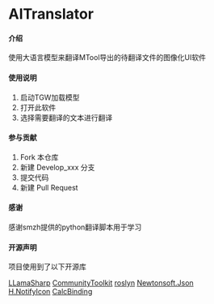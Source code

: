 # AITranslator

#### 介绍
使用大语言模型来翻译MTool导出的待翻译文件的图像化UI软件

#### 使用说明
1.  启动TGW加载模型
2.  打开此软件
3.  选择需要翻译的文本进行翻译

#### 参与贡献
1.  Fork 本仓库
2.  新建 Develop_xxx 分支
3.  提交代码
4.  新建 Pull Request

#### 感谢
感谢smzh提供的python翻译脚本用于学习

#### 开源声明
项目使用到了以下开源库

[LLamaSharp](https://github.com/SciSharp/LLamaSharp)
[CommunityToolkit](https://github.com/CommunityToolkit/dotnet)
[roslyn](https://github.com/dotnet/roslyn)
[Newtonsoft.Json](https://github.com/JamesNK/Newtonsoft.Json)\
[H.NotifyIcon](https://github.com/HavenDV/H.NotifyIcon)
[CalcBinding](https://github.com/Alex141/CalcBinding)
